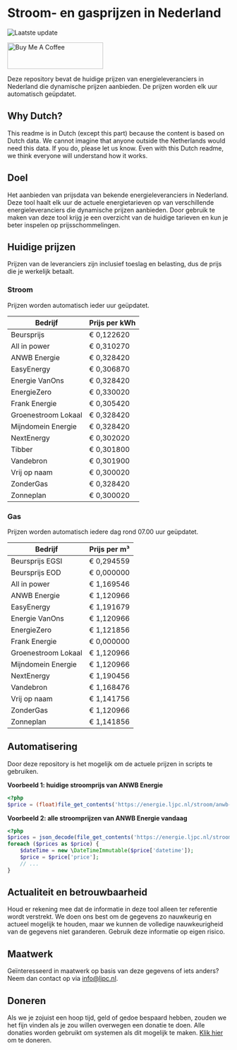 # Stroom- en gasprijzen in Nederland

![Laatste update](https://img.shields.io/badge/laatste%20update-2024--01--17%2015%3A00%20CET-brightgreen)

<a href="https://www.buymeacoffee.com/Lars-" target="_blank"><img src="https://cdn.buymeacoffee.com/buttons/v2/default-orange.png" alt="Buy Me A Coffee" height="60" style="height: 60px !important;width: 217px !important;" ></a>

Deze repository bevat de huidige prijzen van energieleveranciers in Nederland die dynamische prijzen aanbieden. De prijzen worden elk uur automatisch geüpdatet.

## Why Dutch?

This readme is in Dutch (except this part) because the content is based on Dutch data. We cannot imagine that anyone outside the Netherlands would need this data. If you do, please let us know. Even with this Dutch readme, we think
everyone will understand how it works.

## Doel

Het aanbieden van prijsdata van bekende energieleveranciers in Nederland. Deze tool haalt elk uur de actuele energietarieven op van verschillende energieleveranciers die dynamische prijzen aanbieden. Door gebruik te maken van deze tool
krijg je een overzicht van de huidige tarieven en kun je beter inspelen op prijsschommelingen.

## Huidige prijzen

Prijzen van de leveranciers zijn inclusief toeslag en belasting, dus de prijs die je werkelijk betaalt.

### Stroom

Prijzen worden automatisch ieder uur geüpdatet.

 Bedrijf | Prijs per kWh 
---------|---------------
Beursprijs | € 0,122620
All in power | € 0,310270
ANWB Energie | € 0,328420
EasyEnergy | € 0,306870
Energie VanOns | € 0,328420
EnergieZero | € 0,330020
Frank Energie | € 0,305420
Groenestroom Lokaal | € 0,328420
Mijndomein Energie | € 0,328420
NextEnergy | € 0,302020
Tibber | € 0,301800
Vandebron | € 0,301900
Vrij op naam | € 0,300020
ZonderGas | € 0,328420
Zonneplan | € 0,300020


### Gas

Prijzen worden automatisch iedere dag rond 07.00 uur geüpdatet.

 Bedrijf | Prijs per m³ 
---------|--------------
Beursprijs EGSI | € 0,294559
Beursprijs EOD | € 0,000000
All in power | € 1,169546
ANWB Energie | € 1,120966
EasyEnergy | € 1,191679
Energie VanOns | € 1,120966
EnergieZero | € 1,121856
Frank Energie | € 0,000000
Groenestroom Lokaal | € 1,120966
Mijndomein Energie | € 1,120966
NextEnergy | € 1,190456
Vandebron | € 1,168476
Vrij op naam | € 1,141756
ZonderGas | € 1,120966
Zonneplan | € 1,141856


## Automatisering

Door deze repository is het mogelijk om de actuele prijzen in scripts te gebruiken.

**Voorbeeld 1: huidige stroomprijs van ANWB Energie**

```php
<?php
$price = (float)file_get_contents('https://energie.ljpc.nl/stroom/anwb-energie-nu.txt');

```

**Voorbeeld 2: alle stroomprijzen van ANWB Energie vandaag**

```php
<?php
$prices = json_decode(file_get_contents('https://energie.ljpc.nl/stroom/all-in-power-vandaag.json'),true);
foreach ($prices as $price) {
    $dateTime = new \DateTimeImmutable($price['datetime']);
    $price = $price['price'];
    // ...
}
```

## Actualiteit en betrouwbaarheid

Houd er rekening mee dat de informatie in deze tool alleen ter referentie wordt verstrekt. We doen ons best om de gegevens zo nauwkeurig en actueel mogelijk te houden, maar we kunnen de volledige nauwkeurigheid van de gegevens niet
garanderen. Gebruik deze informatie op eigen risico.

## Maatwerk

Geïnteresseerd in maatwerk op basis van deze gegevens of iets anders? Neem dan contact op
via [info@ljpc.nl](mailto:info@ljpc.nl?subject=Energie%20prijzen).

## Doneren

Als we je zojuist een hoop tijd, geld of gedoe bespaard hebben, zouden we het fijn vinden als je zou willen overwegen een
donatie te doen. Alle donaties worden gebruikt om systemen als dit mogelijk te
maken. [Klik hier](https://www.buymeacoffee.com/Lars-) om te doneren.
